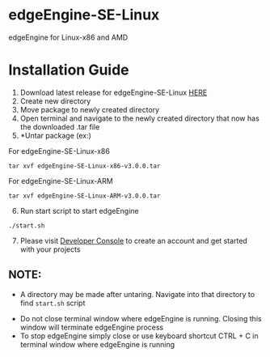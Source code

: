 # edgeEngine-SE-Linux

edgeEngine for Linux-x86 and AMD 

# Installation Guide
1. Download latest release for edgeEngine-SE-Linux  [HERE](https://github.com/edgeEngine/edgeEngine-SE-Linux/releases)
2. Create new directory
3. Move package to newly created directory 
4. Open terminal and navigate to the newly created directory that now has the downloaded .tar file
5. *Untar package (ex:)

For edgeEngine-SE-Linux-x86
```
tar xvf edgeEngine-SE-Linux-x86-v3.0.0.tar
```

For edgeEngine-SE-Linux-ARM
```
tar xvf edgeEngine-SE-Linux-ARM-v3.0.0.tar
```


6. Run start script to start edgeEngine
```
./start.sh
```
7. Please visit [Developer Console](https://developer.mimik.com/console/create_account) to create an account and get started with your projects


## NOTE:
* A directory may be made after untaring. Navigate into that directory to find `start.sh` script 
- Do not close terminal window where edgeEngine is running. Closing this window will terminate edgeEngine process
- To stop edgeEngine simply close or use keyboard shortcut CTRL + C in terminal window where edgeEngine is running


